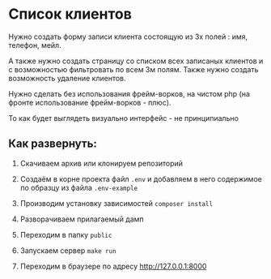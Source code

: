 # Список клиентов

Нужно создать форму записи клиента состоящую из 3х полей : имя, телефон, мейл.

А также нужно создать страницу со списком всех записаных клиентов и с возможностью фильтровать по всем 3м полям. Также нужно создать возможность удаление клиентов.

Нужно сделать без использования фрейм-ворков, на чистом php (на фронте использование фрейм-ворков - плюс).

То как будет выглядеть визуально интерфейс - не принципиально

## Как развернуть:
  
  1. Скачиваем архив или клонируем репозиторий

  2. Создаём в корне проекта файл `.env` и добавляем в него содержимое по образцу из файла `.env-example`

  3. Производим установку зависимостей `composer install`

  4. Разворачиваем прилагаемый дамп

  5. Переходим в папку `public`

  6. Запускаем сервер `make run`

  7. Переходим в браузере по адресу http://127.0.0.1:8000
